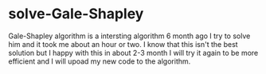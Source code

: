 # solve-Gale-Shapley
Gale-Shapley algorithm is a intersting algorithm 6 month ago I try to solve him and it took me about an hour or two.
I know that this isn't the best solution but I happy with this in about 2-3 month I will try it again to be more efficient and I will upoad my new code to the algorithm.
